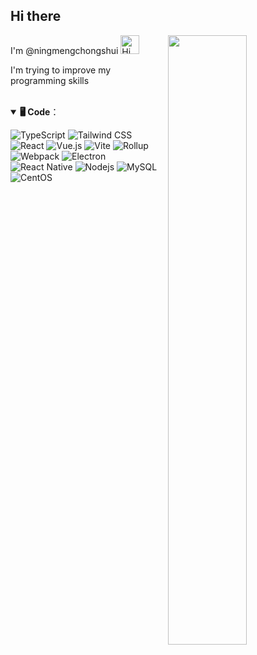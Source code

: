 ##  Hi there

<img align="right" width="50%" src="https://github-readme-stats.vercel.app/api?username=ningmengchongshui&show_icons=true&theme=buefy">

I'm @ningmengchongshui <img src="https://emojis.slackmojis.com/emojis/images/1588866973/8934/hellokittydance.gif?1588866973" alt="Hi" width="30" /> 

I'm trying to improve my programming skills

<br>


<details open>
<summary> <b>🖥️ Code</b>：</summary>
<p>
  <img alt="TypeScript" src="https://img.shields.io/badge/-TypeScript-3178C6?logo=TypeScript&logoColor=white" />
  <img alt="Tailwind CSS" src="https://img.shields.io/badge/-Tailwind%20CSS-06B6D4?logo=Tailwind%20CSS&logoColor=white" />
  <img alt="React" src="https://img.shields.io/badge/-React-61DAFB?logo=React&logoColor=white" /> 
  <img alt="Vue.js" src="https://img.shields.io/badge/-Vue.js-4FC08D?logo=Vue.js&logoColor=white" />
  <img alt="Vite" src="https://img.shields.io/badge/-Vite-646CFF?logo=Vite&logoColor=white" />
  <img alt="Rollup" src="https://img.shields.io/badge/-Rollup-EC4A3F?logo=Rollup.js&logoColor=white" />
  <img alt="Webpack" src="https://img.shields.io/badge/-Webpack-8DD6F9?logo=webpack&logoColor=white" /> 
  <img alt="Electron" src="https://img.shields.io/badge/-Electron-47848F?logo=Electron&logoColor=white" />
  <img alt="React Native" src="https://img.shields.io/badge/-React%20Native-61DAFB?logo=React&logoColor=white" />
  <img alt="Nodejs" src="https://img.shields.io/badge/-Nodejs-43853d?logo=Node.js&logoColor=white" />
  <img alt="MySQL" src="https://img.shields.io/badge/-MySQL-4479A1?logo=MySQL&logoColor=white" />
  <img alt="CentOS" src="https://img.shields.io/badge/-CentOS-262577?logo=CentOS&logoColor=white" />
</p>
</details>

<br>
